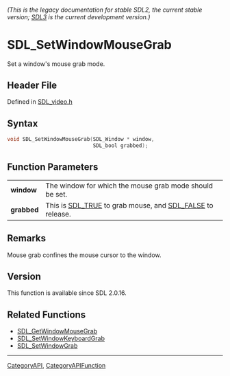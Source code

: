 ###### (This is the legacy documentation for stable SDL2, the current stable version; [SDL3](https://wiki.libsdl.org/SDL3/) is the current development version.)
# SDL_SetWindowMouseGrab

Set a window's mouse grab mode.

## Header File

Defined in [SDL_video.h](https://github.com/libsdl-org/SDL/blob/SDL2/include/SDL_video.h)

## Syntax

```c
void SDL_SetWindowMouseGrab(SDL_Window * window,
                            SDL_bool grabbed);

```

## Function Parameters

|                 |                                                                                    |
| --------------- | ---------------------------------------------------------------------------------- |
| **window**      | The window for which the mouse grab mode should be set.                            |
| **grabbed**     | This is [SDL_TRUE](SDL_TRUE) to grab mouse, and [SDL_FALSE](SDL_FALSE) to release. |

## Remarks

Mouse grab confines the mouse cursor to the window.

## Version

This function is available since SDL 2.0.16.

## Related Functions

* [SDL_GetWindowMouseGrab](SDL_GetWindowMouseGrab)
* [SDL_SetWindowKeyboardGrab](SDL_SetWindowKeyboardGrab)
* [SDL_SetWindowGrab](SDL_SetWindowGrab)

----
[CategoryAPI](CategoryAPI), [CategoryAPIFunction](CategoryAPIFunction)


